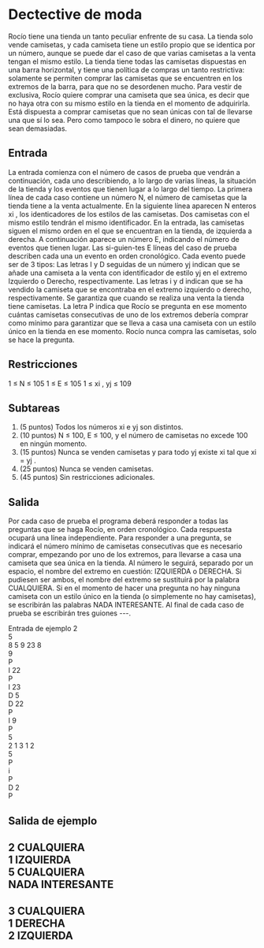 # Dectective de moda
Rocío tiene una tienda un tanto peculiar enfrente de su casa. La tienda solo vende camisetas, y cada camiseta tiene
un estilo propio que se identica por un número, aunque
se puede dar el caso de que varias camisetas a la venta
tengan el mismo estilo.
La tienda tiene todas las camisetas dispuestas en una barra horizontal, y tiene una política de compras un tanto restrictiva: solamente se permiten comprar las camisetas que
se encuentren en los extremos de la barra, para que no se desordenen mucho.
Para vestir de exclusiva, Rocío quiere comprar una camiseta que sea única, es decir que
no haya otra con su mismo estilo en la tienda en el momento de adquirirla. Está dispuesta
a comprar camisetas que no sean únicas con tal de llevarse una que sí lo sea. Pero como
tampoco le sobra el dinero, no quiere que sean demasiadas.

## Entrada
La entrada comienza con el número de casos de prueba que vendrán a continuación, cada
uno describiendo, a lo largo de varias líneas, la situación de la tienda y los eventos que
tienen lugar a lo largo del tiempo.
La primera línea de cada caso contiene un número N, el número de camisetas que la tienda
tiene a la venta actualmente.
En la siguiente línea aparecen N enteros xi
, los identicadores de los estilos de las camisetas. Dos camisetas con el mismo estilo tendrán el mismo identificador. En la entrada,
las camisetas siguen el mismo orden en el que se encuentran en la tienda, de izquierda a
derecha.
A continuación aparece un número E, indicando el número de eventos que tienen lugar.
Las si-guien-tes E líneas del caso de prueba describen cada una un evento en orden cronológico. Cada evento puede ser de 3 tipos:
Las letras I y D seguidas de un número yj
indican que se añade una camiseta a la venta
con identificador de estilo yj en el extremo Izquierdo o Derecho, respectivamente.
Las letras i y d indican que se ha vendido la camiseta que se encontraba en el extremo
izquierdo o derecho, respectivamente. Se garantiza que cuando se realiza una venta
la tienda tiene camisetas.
La letra P indica que Rocío se pregunta en ese momento cuántas camisetas consecutivas de uno de los extremos debería comprar como mínimo para garantizar que
se lleva a casa una camiseta con un estilo único en la tienda en ese momento. Rocío
nunca compra las camisetas, solo se hace la pregunta.

## Restricciones
1 ≤ N ≤ 105
1 ≤ E ≤ 105
1 ≤ xi
, yj ≤ 109

## Subtareas
1. (5 puntos) Todos los números xi e yj son distintos.
2. (10 puntos) N ≤ 100, E ≤ 100, y el número de camisetas no excede 100 en ningún
momento.
3. (15 puntos) Nunca se venden camisetas y para todo yj existe xi
tal que xi = yj
.
4. (25 puntos) Nunca se venden camisetas.
5. (45 puntos) Sin restricciones adicionales.

## Salida
Por cada caso de prueba el programa deberá responder a todas las preguntas que se haga
Rocío, en orden cronológico. Cada respuesta ocupará una línea independiente.
Para responder a una pregunta, se indicará el número mínimo de camisetas consecutivas
que es necesario comprar, empezando por uno de los extremos, para llevarse a casa una
camiseta que sea única en la tienda. Al número le seguirá, separado por un espacio, el
nombre del extremo en cuestión: IZQUIERDA o DERECHA. Si pudiesen ser ambos, el nombre
del extremo se sustituirá por la palabra CUALQUIERA.
Si en el momento de hacer una pregunta no hay ninguna camiseta con un estilo único en
la tienda (o simplemente no hay camisetas), se escribirán las palabras NADA INTERESANTE.
Al final de cada caso de prueba se escribirán tres guiones ---.

Entrada de ejemplo
2  
5  
8 5 9 23 8  
9  
P  
I 22  
P  
I 23  
D 5  
D 22  
P  
I 9  
P  
5  
2 1 3 1 2  
5  
P  
i  
P  
D 2  
P  

## Salida de ejemplo
2 CUALQUIERA  
1 IZQUIERDA  
5 CUALQUIERA  
NADA INTERESANTE  
---
3 CUALQUIERA  
1 DERECHA  
2 IZQUIERDA  
---